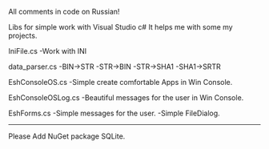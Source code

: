 All comments in code on Russian!

Libs for simple work with Visual Studio c# It helps me with some my projects.

IniFile.cs -Work with INI

data_parser.cs -BIN->STR -STR->BIN -STR->SHA1 -SHA1->SRTR

EshConsoleOS.cs -Simple create comfortable Apps in Win Console.

EshConsoleOSLog.cs -Beautiful messages for the user in Win Console.

EshForms.cs -Simple messages for the user. -Simple FileDialog.


***********************************************************************************
Please Add NuGet package SQLite.
